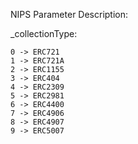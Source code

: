 NIPS Parameter Description:

_collectionType:

    0 -> ERC721
    1 -> ERC721A
    2 -> ERC1155
    3 -> ERC404
    4 -> ERC2309
    5 -> ERC2981
    6 -> ERC4400
    7 -> ERC4906
    8 -> ERC4907
    9 -> ERC5007
    

